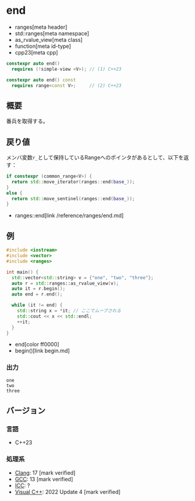 # end
* ranges[meta header]
* std::ranges[meta namespace]
* as_rvalue_view[meta class]
* function[meta id-type]
* cpp23[meta cpp]

```cpp
constexpr auto end()
  requires (!simple-view <V>); // (1) C++23

constexpr auto end() const
  requires range<const V>;     // (2) C++23
```

## 概要

番兵を取得する。


## 戻り値
メンバ変数`r_`として保持しているRangeへのポインタがあるとして、以下を返す：

```cpp
if constexpr (common_range<V>) {
  return std::move_iterator(ranges::end(base_));
}
else {
  return std::move_sentinel(ranges::end(base_));
}
```
* ranges::end[link /reference/ranges/end.md]


## 例
```cpp example
#include <iostream>
#include <vector>
#include <ranges>

int main() {
  std::vector<std::string> v = {"one", "two", "three"};
  auto r = std::ranges::as_rvalue_view(v);
  auto it = r.begin();
  auto end = r.end();

  while (it != end) {
    std::string x = *it; // ここでムーブされる
    std::cout << x << std::endl;
    ++it;
  }
}
```
* end[color ff0000]
* begin()[link begin.md]

### 出力
```
one
two
three
```

## バージョン
### 言語
- C++23

### 処理系
- [Clang](/implementation.md#clang): 17 [mark verified]
- [GCC](/implementation.md#gcc): 13 [mark verified]
- [ICC](/implementation.md#icc): ?
- [Visual C++](/implementation.md#visual_cpp): 2022 Update 4 [mark verified]
